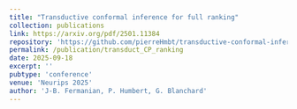 ```yaml
---
title: "Transductive conformal inference for full ranking"
collection: publications
link: https://arxiv.org/pdf/2501.11384
repository: 'https://github.com/pierreHmbt/transductive-conformal-inference-for-ranking'
permalink: /publication/transduct_CP_ranking
date: 2025-09-18
excerpt: ''
pubtype: 'conference'
venue: 'Neurips 2025'
author: 'J-B. Fermanian, P. Humbert, G. Blanchard'
---
```

